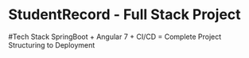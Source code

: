 # StudentRecord - Full Stack Project

#Tech Stack
SpringBoot + Angular 7 + CI/CD = Complete Project Structuring to Deployment
